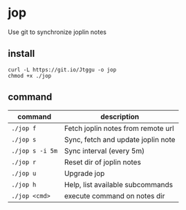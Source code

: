 # jop

Use git to synchronize joplin notes

## install

```shell
curl -L https://git.io/Jtggu -o jop
chmod +x ./jop
```

## command

| command         | description                        |
| --------------- | ---------------------------------- |
| `./jop f`       | Fetch joplin notes from remote url |
| `./jop s`       | Sync, fetch and update joplin note |
| `./jop s -i 5m` | Sync interval (every 5m)           |
| `./jop r`       | Reset dir of joplin notes          |
| `./jop u`       | Upgrade jop                        |
| `./jop h`       | Help, list available subcommands   |
| `./jop <cmd>`   | execute command on notes dir       |
